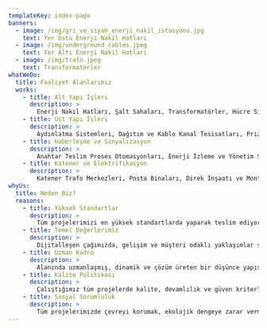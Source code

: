 ```yaml
---
templateKey: index-page
banners:
  - image: /img/gri_ve_siyah_enerji_nakil_istasyonu.jpg
    text: Yer Üstü Enerji Nakil Hatları
  - image: /img/underground_cables.jpeg
    text: Yer Altı Enerji Nakil Hatları
  - image: /img/trafo.jpeg
    text: Transformatörler
whatWeDo:
  title: Faaliyet Alanlarımız
  works:
    - title: Alt Yapı İşleri
      description: >
        Enerji Nakil Hatları, Şalt Sahaları, Transformatörler, Hücre Sistemleri, Enerji Üretimi ve Dağıtım merkezleri gibi işleri alt yapı hizmetleri kapsamında vermekteyiz.
    - title: Üst Yapı İşleri
      description: >
        Aydınlatma Sistemleri, Dağıtım ve Kablo Kanal Tesisatları, Priz ve Kuvvet Tesisatları, Topraklama, Kompanzasyon gibi birçok işi üst yapı hizmetleri kapsamında vermekteyiz.
    - title: Haberleşme ve Sinyalizasyon
      description: >
        Anahtar Teslim Proses Otomasyonları, Enerji İzleme ve Yönetim Sistemleri, PLC Tabanlı Otomasyon Sistemleri, İnterkeom Sistemleri gibi alanlarda faaliyet göstermekteyiz.
    - title: Katener ve Elektrifikasyon
      description: >
        Katener Trafo Merkezleri, Posta Binaları, Direk İnşaatı ve Montajı, Fider İletkeni Çekimi, Katener Montajı, Direk Dikimi gibi birçok hizmeti sunmaktayız.
whyUs:
  title: Neden Biz?
  reasons:
    - title: Yüksek Standartlar
      description: >
        Tüm projelerimizi en yüksek standartlarda yaparak teslim ediyoruz. Müşteri memnuniyetini en üst düzeye çıkarmak için çalışıyoruz.
    - title: Temel Değerlerimiz
      description: >
        Dijitalleşen çağımızda, gelişim ve müşteri odaklı yaklaşımlar sunmak, etik davranış ilkelerine sahip olmak, sosyal sorumluluk ve çalışanlarımıza en iyi imkanları sunmak en önemli değerlerimizdir.
    - title: Uzman Kadro
      description: >
        Alanında uzmanlaşmış, dinamik ve çözüm üreten bir düşünce yapısına sahip, etik değerleri ve kurum kültürümüzü benimsemiş, öngörüleri yüksek bir takıma sahibiz. Bu değerlere sahip olan ekibimiz ile emin adımlarla büyümeye devam ediyoruz.
    - title: Kalite Politikası
      description: >
        Çalıştığımız tüm projelerde kalite, devamlılık ve güven kriterlerini ön planda tutuyoruz. Aldığımız işleri en kaliteli şekilde yaparak teslim ediyor müşteri odaklı bir anlayış sergiliyoruz.
    - title: Sosyal Sorumluluk
      description: >
        Tüm projelerimizde çevreyi korumak, ekolojik dengeye zarar vermemek, doğal kaynakları korumak, tarihi ve kültürel eserlere sahip çıkmak, insanların eğitimine destek ve katkı sağlamak en önemli sosyal sorumluluk ilkelerimizdendir.
---
```

